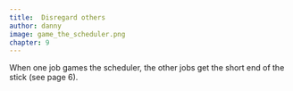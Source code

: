 ```yaml
---
title:  Disregard others
author: danny
image: game_the_scheduler.png
chapter: 9
---
```

When one job games the scheduler, the other jobs get the short end of the stick (see page 6).